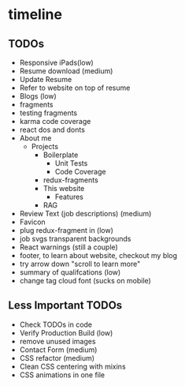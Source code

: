 # timeline

## TODOs
 * Responsive iPads(low)
 * Resume download (medium)
  * Update Resume
  * Refer to website on top of resume
 * Blogs (low)
  * fragments
  * testing fragments   
  * karma code coverage
  * react dos and donts
  * About me
    * Projects
        * Boilerplate
          * Unit Tests
          * Code Coverage
        * redux-fragments
        * This website
          * Features
        * RAG
 * Review Text (job descriptions) (medium)
 * Favicon
 * plug redux-fragment in (low)
 * job svgs transparent backgrounds
 * React warnings (still a couple)
 * footer, to learn about website, checkout my blog
 * try arrow down "scroll to learn more"
 * summary of qualifcations (low)
 * change tag cloud font (sucks on mobile)
  
## Less Important TODOs
 * Check TODOs in code
 * Verify Production Build (low)
 * remove unused images
 * Contact Form (medium)
 * CSS refactor (medium)
  * Clean CSS centering with mixins
  * CSS animations in one file